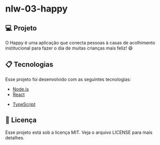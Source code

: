 # nlw-03-happy

## 💻 Projeto

O Happy é uma aplicação que conecta pessoas à casas de acolhimento institucional para fazer o dia de muitas crianças mais feliz! 😄

## 📋 Tecnologias

Esse projeto foi desenvolvido com as seguintes tecnologias:

- [Node.js](https://nodejs.org/en/)
- [React](https://reactjs.org)
<!-- - [React Native](https://facebook.github.io/react-native/) -->
<!-- - [Expo](https://expo.io/) -->
- [TypeScript](https://www.typescriptlang.org/)

## :memo: Licença

Esse projeto está sob a licença MIT. Veja o arquivo LICENSE para mais detalhes.

